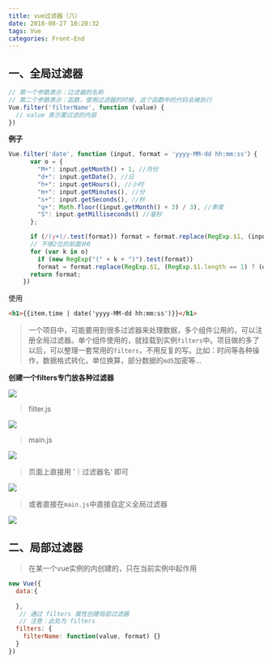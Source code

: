 ```yaml
---
title: vue过滤器（八）
date: 2018-08-27 10:20:32
tags: Vue
categories: Front-End
---
```


## 一、全局过滤器

```javascript
// 第一个参数表示：过滤器的名称
// 第二个参数表示：函数，使用过滤器的时候，这个函数中的代码会被执行
Vue.filter('filterName', function (value) {
  // value 表示要过滤的内容
})
```

**例子**

```javascript
Vue.filter('date', function (input, format = 'yyyy-MM-dd hh:mm:ss'）{
      var o = {
        "M+": input.getMonth() + 1, //月份 
        "d+": input.getDate(), //日 
        "h+": input.getHours(), //小时 
        "m+": input.getMinutes(), //分 
        "s+": input.getSeconds(), //秒 
        "q+": Math.floor((input.getMonth() + 3) / 3), //季度 
        "S": input.getMilliseconds() //毫秒 
      };

      if (/(y+)/.test(format)) format = format.replace(RegExp.$1, (input.getFullYear() + "").substr(4 - RegExp.$1.length));
      // 不够2位的前面补0
      for (var k in o)
        if (new RegExp("(" + k + ")").test(format)) 
        format = format.replace(RegExp.$1, (RegExp.$1.length == 1) ? (o[k]) : (("00" + o[k]).substr(("" + o[k]).length)));
      return format;
    })
```

使用

```html
<h1>{{item.time | date('yyyy-MM-dd hh:mm:ss')}}</h1>
```

> 一个项目中，可能要用到很多过滤器来处理数据，多个组件公用的，可以注册全局过滤器。单个组件使用的，就挂载到实例`filters`中。项目做的多了以后，可以整理一套常用的`filters`，不用反复的写。比如：时间等各种操作，数据格式转化，单位换算，部分数据的`md5`加密等…

**创建一个filters专门放各种过滤器**


![](http://blog.poetries.top/img-repo/2019/10/622.png)

> filter.js

![](http://blog.poetries.top/img-repo/2019/10/623.png)

>  main.js

![](http://blog.poetries.top/img-repo/2019/10/624.png)

> 页面上直接用 ’｜过滤器名‘ 即可

![](http://blog.poetries.top/img-repo/2019/10/625.png)

> 或者直接在`main.js`中直接自定义全局过滤器

![](http://blog.poetries.top/img-repo/2019/10/626.png)


## 二、局部过滤器

> 在某一个vue实例的内创建的，只在当前实例中起作用

```javascript
new Vue({
  data:{
      
  },
   // 通过 filters 属性创建局部过滤器
   // 注意：此处为 filters
  filters: {
    filterName: function(value, format) {}
  }
})
```
